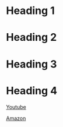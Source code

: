 # Heading 1

# Heading 2

# Heading 3

# Heading 4

[Youtube](https://youtube.com)

[Amazon](https://www.amazon.com)
